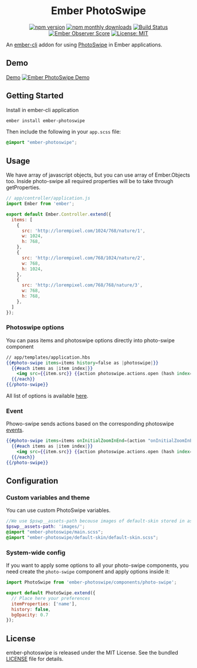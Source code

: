 <h1 align="center">Ember PhotoSwipe</h1>

<p align="center">
  <a href="https://www.npmjs.com/package/ember-photoswipe"><img src="https://img.shields.io/npm/v/ember-photoswipe.svg?style=flat-square&colorB=44cc11" alt="npm version"></a>
  <a href="https://www.npmjs.com/package/ember-photoswipe"><img src="https://img.shields.io/npm/dm/ember-photoswipe.svg?style=flat-square" alt="npm monthly downloads"></a>  
  <a href="https://travis-ci.org/kaermorchen/ember-photoswipe"><img src="https://img.shields.io/travis/kaermorchen/ember-photoswipe.svg?style=flat-square" alt="Build Status"></a>
  <a href="https://emberobserver.com/addons/ember-photoswipe"><img src="https://emberobserver.com/badges/ember-photoswipe.svg" alt="Ember Observer Score"></a>
  <a href="https://opensource.org/licenses/MIT"><img src="https://img.shields.io/badge/License-MIT-blue.svg?style=flat-square" alt="License: MIT"></a>
</p>

An [ember-cli](http://www.ember-cli.com) addon for using [PhotoSwipe](http://photoswipe.com/) in Ember applications.

## Demo

[Demo](https://kaermorchen.github.io/ember-photoswipe/)
[![Ember PhotoSwipe Demo](https://kaermorchen.github.io/ember-photoswipe/assets/images/demo-preview.png)](https://kaermorchen.github.io/ember-photoswipe/)

## Getting Started

Install in ember-cli application

```bash
ember install ember-photoswipe
```

Then include the following in your `app.scss` file:

```scss
@import "ember-photoswipe";
```

## Usage

We have array of javascript objects, but you can use array of Ember.Objects too. Inside photo-swipe all required properties will be to take through getProperties.

```js
// app/controller/application.js
import Ember from 'ember';

export default Ember.Controller.extend({
  items: [
    {
      src: 'http://lorempixel.com/1024/768/nature/1',
      w: 1024,
      h: 768,
    },
    {
      src: 'http://lorempixel.com/768/1024/nature/2',
      w: 768,
      h: 1024,
    },
    {
      src: 'http://lorempixel.com/768/768/nature/3',
      w: 768,
      h: 768,
    },
  ]
});
```

### Photoswipe options

You can pass items and photoswipe options directly into photo-swipe component

```mustache
// app/templates/application.hbs
{{#photo-swipe items=items history=false as |photoswipe|}}
  {{#each items as |item index|}}
    <img src={{item.src}} {{action photoswipe.actions.open (hash index=index)}} />
  {{/each}}
{{/photo-swipe}}
```

All list of options is available [here](http://photoswipe.com/documentation/options.html).

### Event

Phowo-swipe sends actions based on the corresponding photoswipe [events](http://photoswipe.com/documentation/api.html).

```mustache
{{#photo-swipe items=items onInitialZoomInEnd=(action "onInitialZoomInEnd") as |photoswipe|}}
  {{#each items as |item index|}}
    <img src={{item.src}} {{action photoswipe.actions.open (hash index=index)}} />
  {{/each}}
{{/photo-swipe}}
```

## Configuration

### Custom variables and theme

You can use custom PhotoSwipe variables.

```scss
//We use $pswp__assets-path becouse images of default-skin stored in assets/images folder
$pswp__assets-path: 'images/';
@import "ember-photoswipe/main.scss";
@import "ember-photoswipe/default-skin/default-skin.scss";
```

### System-wide config
If you want to apply some options to all your photo-swipe components, you need create the `photo-swipe` component and apply options inside it:

```js
import PhotoSwipe from 'ember-photoswipe/components/photo-swipe';

export default PhotoSwipe.extend({
  // Place here your preferences
  itemProperties: ['name'],
  history: false,
  bgOpacity: 0.7
});
```

## License
ember-photoswipe is released under the MIT License. See the bundled [LICENSE](LICENSE.md) file for details.
